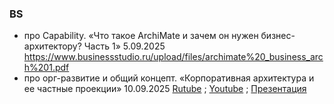 ### BS
- про Capability. «Что такое ArchiMate и зачем он нужен бизнес-архитектору? Часть 1» 5.09.2025 https://www.businessstudio.ru/upload/files/archimate%20_business_arch%201.pdf
- про орг-развитие и общий концепт. «Корпоративная архитектура и ее частные проекции» 10.09.2025 [Rutube](https://rutube.ru/video/c369c8d77d5867fcc951b89189124def/) ; [Youtube](https://youtu.be/0XrRyTWPfpY) ; [Презентация](https://www.businessstudio.ru/upload/files/Korporativnaya%20arhitektura%20i%20ee%20chastnye%20proekcii.pdf)
